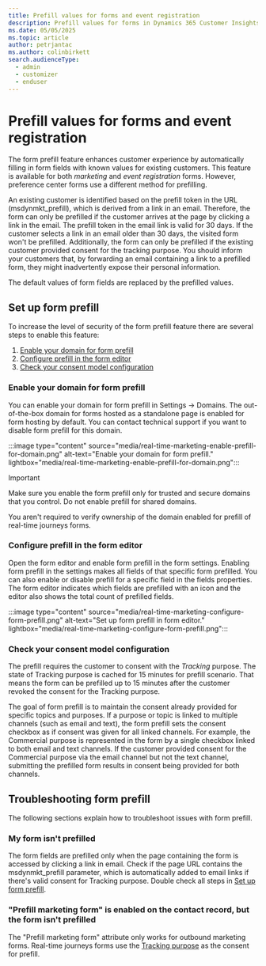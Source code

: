 ```yaml
---
title: Prefill values for forms and event registration
description: Prefill values for forms in Dynamics 365 Customer Insights - Journeys.
ms.date: 05/05/2025
ms.topic: article
author: petrjantac
ms.author: colinbirkett
search.audienceType: 
  - admin
  - customizer
  - enduser
---
```


# Prefill values for forms and event registration

The form prefill feature enhances customer experience by automatically filling in form fields with known values for existing customers. This feature is available for both *marketing* and *event registration* forms. However, preference center forms use a different method for prefilling.

An existing customer is identified based on the prefill token in the URL (msdynmkt_prefill), which is derived from a link in an email. Therefore, the form can only be prefilled if the customer arrives at the page by clicking a link in the email. The prefill token in the email link is valid for 30 days. If the customer selects a link in an email older than 30 days, the visited form won't be prefilled. Additionally, the form can only be prefilled if the existing customer provided consent for the tracking purpose. You should inform your customers that, by forwarding an email containing a link to a prefilled form, they might inadvertently expose their personal information.

The default values of form fields are replaced by the prefilled values.

## Set up form prefill

To increase the level of security of the form prefill feature there are several steps to enable this feature:

1. [Enable your domain for form prefill](#enable-your-domain-for-form-prefill)
1. [Configure prefill in the form editor](#configure-prefill-in-the-form-editor)
1. [Check your consent model configuration](#check-your-consent-model-configuration)

### Enable your domain for form prefill

You can enable your domain for form prefill in Settings -> Domains. The out-of-the-box domain for forms hosted as a standalone page is enabled for form hosting by default. You can contact technical support if you want to disable form prefill for this domain.
  
:::image type="content" source="media/real-time-marketing-enable-prefill-for-domain.png" alt-text="Enable your domain for form prefill." lightbox="media/real-time-marketing-enable-prefill-for-domain.png":::

> [!IMPORTANT]
> Make sure you enable the form prefill only for trusted and secure domains that you control. Do not enable prefill for shared domains.

You aren't required to verify ownership of the domain enabled for prefill of real-time journeys forms.

### Configure prefill in the form editor

Open the form editor and enable form prefill in the form settings. Enabling form prefill in the settings makes all fields of that specific form prefilled. You can also enable or disable prefill for a specific field in the fields properties. The form editor indicates which fields are prefilled with an icon and the editor also shows the total count of prefilled fields.

:::image type="content" source="media/real-time-marketing-configure-form-prefill.png" alt-text="Set up form prefill in form editor." lightbox="media/real-time-marketing-configure-form-prefill.png":::


### Check your consent model configuration

The prefill requires the customer to consent with the *Tracking* purpose. The state of Tracking purpose is cached for 15 minutes for prefill scenario. That means the form can be prefilled up to 15 minutes after the customer revoked the consent for the Tracking purpose.

The goal of form prefill is to maintain the consent already provided for specific topics and purposes. If a purpose or topic is linked to multiple channels (such as email and text), the form prefill sets the consent checkbox as if consent was given for all linked channels. For example, the Commercial purpose is represented in the form by a single checkbox linked to both email and text channels. If the customer provided consent for the Commercial purpose via the email channel but not the text channel, submitting the prefilled form results in consent being provided for both channels.

## Troubleshooting form prefill

The following sections explain how to troubleshoot issues with form prefill.

### My form isn't prefilled

The form fields are prefilled only when the page containing the form is accessed by clicking a link in email. Check if the page URL contains the msdynmkt_prefill parameter, which is automatically added to email links if there's valid consent for Tracking purpose. Double check all steps in [Set up form prefill](#set-up-form-prefill).

### "Prefill marketing form" is enabled on the contact record, but the form isn't prefilled

The "Prefill marketing form" attribute only works for outbound marketing forms. Real-time journeys forms use the [Tracking purpose](real-time-marketing-email-text-consent.md#consent-to-track-user-behavior) as the consent for prefill.

